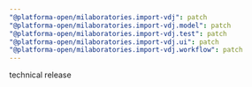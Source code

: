 ```yaml
---
"@platforma-open/milaboratories.import-vdj": patch
"@platforma-open/milaboratories.import-vdj.model": patch
"@platforma-open/milaboratories.import-vdj.test": patch
"@platforma-open/milaboratories.import-vdj.ui": patch
"@platforma-open/milaboratories.import-vdj.workflow": patch
---
```


technical release

